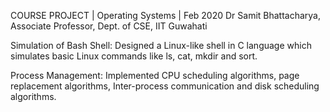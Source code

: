 COURSE PROJECT | Operating Systems | Feb 2020 
Dr Samit Bhattacharya, Associate Professor, Dept. of CSE, IIT Guwahati

Simulation of Bash Shell: Designed a Linux-like shell in C language which simulates basic Linux commands like ls, cat, mkdir and sort.

Process Management: Implemented CPU scheduling algorithms, page replacement algorithms, Inter-process communication and disk scheduling algorithms.
